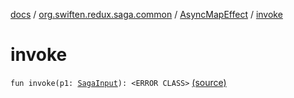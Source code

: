 [docs](../../index.md) / [org.swiften.redux.saga.common](../index.md) / [AsyncMapEffect](index.md) / [invoke](./invoke.md)

# invoke

`fun invoke(p1: `[`SagaInput`](../-saga-input/index.md)`): <ERROR CLASS>` [(source)](https://github.com/protoman92/KotlinRedux/tree/master/common/common-saga/src/main/kotlin/org/swiften/redux/saga/common/MapEffect.kt#L39)